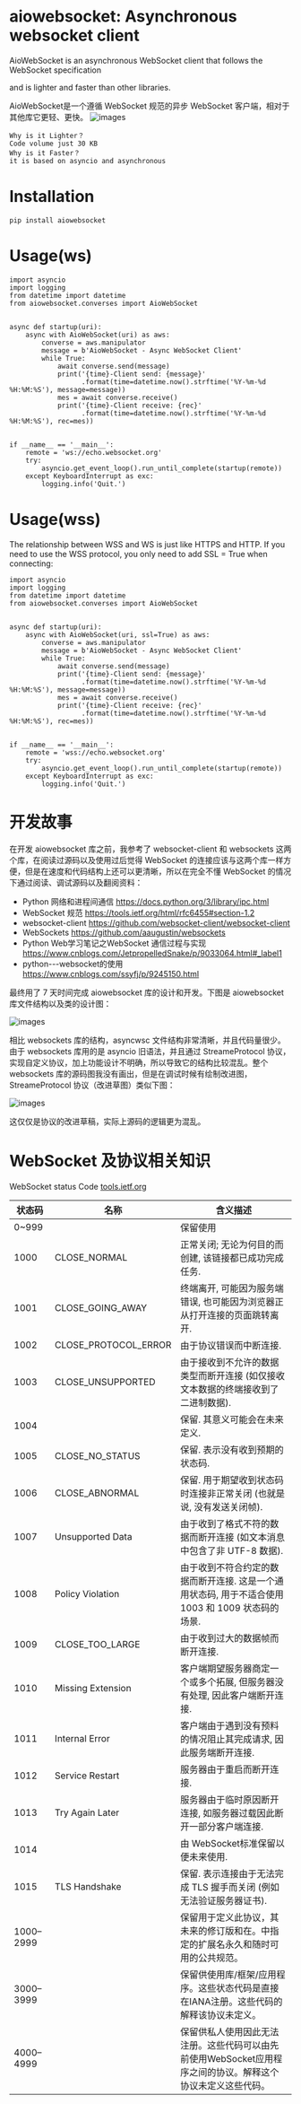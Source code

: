 
# aiowebsocket: Asynchronous websocket client
AioWebSocket is an asynchronous WebSocket client that follows the WebSocket specification 

and is lighter and faster than other libraries.

AioWebSocket是一个遵循 WebSocket 规范的异步 WebSocket 客户端，相对于其他库它更轻、更快。
![images](https://github.com/asyncins/asyncwsc/blob/master/images/aiowebsocket.jpg)

```
Why is it Lighter？
Code volume just 30 KB
Why is it Faster？
it is based on asyncio and asynchronous
```

# Installation

```
pip install aiowebsocket
```

# Usage(ws)

```
import asyncio
import logging
from datetime import datetime
from aiowebsocket.converses import AioWebSocket


async def startup(uri):
    async with AioWebSocket(uri) as aws:
        converse = aws.manipulator
        message = b'AioWebSocket - Async WebSocket Client'
        while True:
            await converse.send(message)
            print('{time}-Client send: {message}'
                  .format(time=datetime.now().strftime('%Y-%m-%d %H:%M:%S'), message=message))
            mes = await converse.receive()
            print('{time}-Client receive: {rec}'
                  .format(time=datetime.now().strftime('%Y-%m-%d %H:%M:%S'), rec=mes))


if __name__ == '__main__':
    remote = 'ws://echo.websocket.org'
    try:
        asyncio.get_event_loop().run_until_complete(startup(remote))
    except KeyboardInterrupt as exc:
        logging.info('Quit.')

```

# Usage(wss)

The relationship between WSS and WS is just like HTTPS and HTTP. If you need to use the WSS protocol, you only need to add SSL = True when connecting:

```
import asyncio
import logging
from datetime import datetime
from aiowebsocket.converses import AioWebSocket


async def startup(uri):
    async with AioWebSocket(uri, ssl=True) as aws:
        converse = aws.manipulator
        message = b'AioWebSocket - Async WebSocket Client'
        while True:
            await converse.send(message)
            print('{time}-Client send: {message}'
                  .format(time=datetime.now().strftime('%Y-%m-%d %H:%M:%S'), message=message))
            mes = await converse.receive()
            print('{time}-Client receive: {rec}'
                  .format(time=datetime.now().strftime('%Y-%m-%d %H:%M:%S'), rec=mes))


if __name__ == '__main__':
    remote = 'wss://echo.websocket.org'
    try:
        asyncio.get_event_loop().run_until_complete(startup(remote))
    except KeyboardInterrupt as exc:
        logging.info('Quit.')

```

# 开发故事
在开发 aiowebsocket 库之前，我参考了 websocket-client 和 websockets 这两个库，在阅读过源码以及使用过后觉得 WebSocket 的连接应该与这两个库一样方便，但是在速度和代码结构上还可以更清晰，所以在完全不懂 WebSocket 的情况下通过阅读、调试源码以及翻阅资料：

* Python 网络和进程间通信 https://docs.python.org/3/library/ipc.html
* WebSocket 规范 https://tools.ietf.org/html/rfc6455#section-1.2
* websocket-client https://github.com/websocket-client/websocket-client
* WebSockets https://github.com/aaugustin/websockets
* Python Web学习笔记之WebSocket 通信过程与实现 https://www.cnblogs.com/JetpropelledSnake/p/9033064.html#_label1
* python---websocket的使用 https://www.cnblogs.com/ssyfj/p/9245150.html

最终用了 7 天时间完成 aiowebsocket 库的设计和开发。下图是 aiowebsocket 库文件结构以及类的设计图：

![images](https://github.com/asyncins/asyncwsc/blob/master/images/asyncwsc-class.png)

相比 websockets 库的结构，asyncwsc 文件结构非常清晰，并且代码量很少。由于 websockets 库用的是 asyncio 旧语法，并且通过 StreameProtocol
协议，实现自定义协议，加上功能设计不明确，所以导致它的结构比较混乱。整个 websockets 库的源码图我没有画出，但是在调试时候有绘制改进图，StreameProtocol 协议（改进草图）类似下图：

![images](https://github.com/asyncins/asyncwsc/blob/master/images/WebSocketsCommonProtocol.png)

这仅仅是协议的改进草稿，实际上源码的逻辑更为混乱。

# WebSocket 及协议相关知识

WebSocket status Code [tools.ietf.org](https://tools.ietf.org/html/rfc6455#section-7.4.1)

状态码 | 名称 |  含义描述  
-|-|-
0~999 |  | 保留使用 |
1000 | CLOSE_NORMAL | 正常关闭; 无论为何目的而创建, 该链接都已成功完成任务. |
1001 | CLOSE_GOING_AWAY | 终端离开, 可能因为服务端错误, 也可能因为浏览器正从打开连接的页面跳转离开. |
1002 |	CLOSE_PROTOCOL_ERROR |	由于协议错误而中断连接.
1003 |	CLOSE_UNSUPPORTED |	由于接收到不允许的数据类型而断开连接 (如仅接收文本数据的终端接收到了二进制数据).
1004 |		              | 保留. 其意义可能会在未来定义.
1005 |	CLOSE_NO_STATUS |	保留. 表示没有收到预期的状态码.
1006 |	CLOSE_ABNORMAL |	保留. 用于期望收到状态码时连接非正常关闭 (也就是说, 没有发送关闭帧).
1007 |	Unsupported Data |	由于收到了格式不符的数据而断开连接 (如文本消息中包含了非 UTF-8 数据).
1008 |	Policy Violation |	由于收到不符合约定的数据而断开连接. 这是一个通用状态码, 用于不适合使用 1003 和 1009 状态码的场景.
1009 |	CLOSE_TOO_LARGE |	由于收到过大的数据帧而断开连接.
1010 |	Missing Extension |	客户端期望服务器商定一个或多个拓展, 但服务器没有处理, 因此客户端断开连接.
1011 |	Internal Error |	客户端由于遇到没有预料的情况阻止其完成请求, 因此服务端断开连接.
1012 |	Service Restart |	服务器由于重启而断开连接.
1013 |	Try Again Later |	服务器由于临时原因断开连接, 如服务器过载因此断开一部分客户端连接.
1014 |		            |由 WebSocket标准保留以便未来使用.
1015 |	TLS Handshake   |保留. 表示连接由于无法完成 TLS 握手而关闭 (例如无法验证服务器证书).
1000–2999 |		 |保留用于定义此协议，其未来的修订版和在。中指定的扩展名永久和随时可用的公共规范。
3000–3999 |		 |保留供使用库/框架/应用程序。这些状态代码是直接在IANA注册。这些代码的解释该协议未定义。
4000–4999 |		 |保留供私人使用因此无法注册。这些代码可以由先前使用WebSocket应用程序之间的协议。解释这个协议未定义这些代码。
